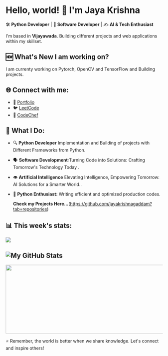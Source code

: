 # Hello, world! 👋 I'm Jaya Krishna

🛠 **Python Developer** | 🎤 **Software Developer** | ✍️ **AI & Tech Enthusiast**

I'm based in **Vijayawada**. Building different projects and web applications within my skillset.

## :new: What's New I am working on?

I am currenty working on Pytorch, OpenCV and TensorFlow and Building projects.
## 🌐 Connect with me:
- :man: [Portfolio](https://jkportfolio.onrender.com)
- 🐦 [LeetCode](https://leetcode.com/jayakrishna_fyi/)
- 📝 [CodeChef](https://www.codechef.com/users/thisiskrishna9)

## 🚀 What I Do:
- 🔍 **Python Developer** Implementation and Building of projects with Different Frameworks from Python.
- 🗣 **Software Development**:Turning Code into Solutions: Crafting Tomorrow's Technology Today .
- 👁 **Artificial Intelligence** Elevating Intelligence, Empowering Tomorrow: AI Solutions for a Smarter World..
- 🐍 **Python Enthusiast:** Writing efficient and optimized production codes.


  **Check my Projects Here...**(https://github.com/jayakrishnagaddam?tab=repositories)

## 📊 This week's stats:
<p><img src="https://github-readme-stats.vercel.app/api/top-langs?username=jayakrishnagaddam&show_icons=true&locale=en&layout=compact" /></p>

![My GitHub Stats](https://github-readme-stats.vercel.app/api?username=jayakrishnagaddam&count_private=true&show_icons=true&theme=radical)
---

  
<p align="center">
  <img width="800" height="220" src="https://streak-stats.demolab.com?user=jayakrishnagaddam&theme=highcontrast&hide_border=true&border_radius=5&card_width=800">
</p>


⭐ Remember, the world is better when we share knowledge. Let's connect and inspire others!


<div id="header" align="center">
  <img src="https://komarev.com/ghpvc/?username=jayakrishnagaddam&style=for-the-badge&color=orange" alt=""/>
</div>
